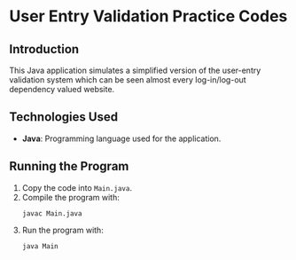 # User Entry Validation Practice Codes

## Introduction

This Java application simulates a simplified version of the user-entry validation system which can be seen almost every log-in/log-out dependency valued website.


## Technologies Used

- **Java**: Programming language used for the application.
## Running the Program

1. Copy the code into `Main.java`.
2. Compile the program with:
    ```
    javac Main.java
    ```
3. Run the program with:
    ```
    java Main
    ```
